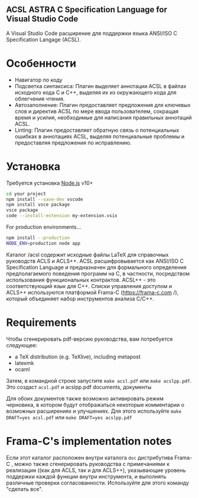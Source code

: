 ## ACSL ASTRA C Specification Language for Visual Studio Code

A Visual Studio Code расширение для поддержки яхыка ANSI/ISO C Specification Langage (ACSL).


# Особенности
- Навигатор по коду
- Подсветка синтаксиса: Плагин выделяет аннотации ACSL в файлах исходного кода C и C++, выделяя их из окружающего кода для облегчения чтения.
- Автозаполнение: Плагин предоставляет предложения для ключевых слов и директив ACSL по мере ввода пользователем, сокращая время и усилия, необходимые для написания правильных аннотаций ACSL.
- Linting: Плагин предоставляет обратную связь о потенциальных ошибках в аннотациях ACSL, выделяя потенциальные проблемы и предоставляя предложения по исправлению.

# Установка

Требуется установка [Node.js](https://nodejs.org/) v10+

```sh
cd your project
npm install --save-dev vscode
npm install vsce package
vsce package
code --install-extension my-extension.vsix
```

For production environments...

```sh
npm install --production
NODE_ENV=production node app
```


Каталог /acsl содержит исходные файлы LaTeX для справочных руководств ACLS и ACLS++.
ACSL расшифровывается как ANSI/ISO C Specification Language и предназначен для формального
определения предполагаемого поведения программ на C, в частности, посредством использования
функциональных контрактов. ACSL++ - это соответствующий язык для C++.
Списки управления доступом и ACLS++ используются платформой Frama-C
(https://frama-c.com /), который объединяет набор инструментов анализа C/C++.


# Requirements

Чтобы сгенерировать pdf-версию руководства, вам потребуется следующее:

- a TeX distribution (e.g. TeXlive), including metapost
- latexmk
- ocaml

Затем, в командной строке запустите `make acsl.pdf` или `make acslpp.pdf`. Это создаст
`acsl.pdf` и acslpp.pdf documents, документы

Для обоих документов также возможно активировать режим черновика, в котором будут
отображаться некоторые комментарии о возможных расширениях и улучшениях. Для этого
используйте `make DRAFT=yes acsl.pdf` или `make DRAFT=yes acslpp.pdf`

# Frama-C's implementation notes

Если этот каталог расположен внутри каталога `doc` дистрибутива Frama-C
, можно также сгенерировать руководства с примечаниями к реализации
((как для ACLS, так и для ACLS++), указывающие уровень поддержки каждой функции
внутри инструмента, и выполнять различные проверки согласованности. Используйте
для этого команду "сделать все".